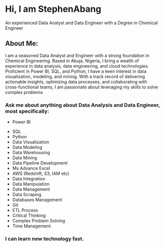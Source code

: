 # Hi, I am StephenAbang
An experienced Data Analyst and Data Engineer with a Degree in Chemical Engineer

## About Me:
I am a seasoned Data Analyst and Engineer with a strong foundation in Chemical Engineering. Based in Abuja, Nigeria, I bring a wealth of experience in data analysis, data engineering, and cloud technologies. Proficient in Power BI, SQL, and Python, I have a keen interest in data visualization, modeling, and mining. With a track record of delivering actionable insights, optimizing data processes, and collaborating with cross-functional teams, I am passionate about leveraging my skills to solve complex problems

### Ask me about anything about Data Analysis and Data Engineer, most specifically:

* Power BI
- SQL
- Python
- Data Visualization
- Data Modeling
- Data Warehousing
- Data Mining
- Data Pipeline Development
- Ms Advance Excel
- AWS (Redshift, S3, IAM etc)
- Data Integration
- Data Manipulation
- Data Management
- Data Scraping
- Databases Management
- Git
- ETL Process
- Critical Thinking
- Complex Problem Solving
- Time Management

### I can learn new technology fast.
